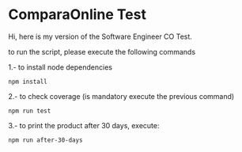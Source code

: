 # ComparaOnline Test

Hi, here is my version of the Software Engineer CO Test.

to run the script, please execute the following commands 

1.- to install node dependencies
`````
npm install
`````

2.- to check coverage (is mandatory execute the previous command)
`````
npm run test
`````

3.- to print the product after 30 days, execute:
`````
npm run after-30-days
`````
